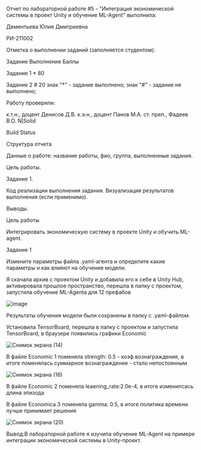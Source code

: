 Отчет по лабораторной работе #5 - "Интеграция экономической системы в проект Unity и обучение ML-Agent" выполнила:


Дементьева Юлия Дмитриевна

РИ-211002

Отметка о выполнении заданий (заполняется студентом):



Задание	Выполнение	Баллы

Задание 1	*	80

Задание 2 # 20
знак "*" - задание выполнено; знак "#" - задание не выполнено;

Работу проверили:

к.т.н., доцент Денисов Д.В.
к.э.н., доцент Панов М.А.
ст. преп., Фадеев В.О.
N|Solid

Build Status

Структура отчета



Данные о работе: название работы, фио, группа, выполненные задания.

Цель работы.

Задание 1.

Код реализации выполнения задания. Визуализация результатов выполнения (если применимо).


Выводы.

Цель работы

Интегрировать экономическую систему в проекте Unity и обучить ML-agent.



Задание 1

Измените параметры файла .yaml-агента и определите какие параметры и как влияют на обучение модели.

Я скачала архив с проектом Unity и добавила его к себе в Unity Hub, активировала прошлое пространство, перешла в папку с проектом, запустила обучение ML-Agenta для 12 префабов

![image](https://user-images.githubusercontent.com/114353535/205288052-f9f73f6a-c784-430d-a49f-f96fe4d608b2.png)



Результаты обучения модели были сохранены в папку с .yaml-файлом.


 Установила TensorBoard, перешла в папку с проектом и запустила TensorBoard, в браузере появились графики Economic

![Снимок экрана (14)](https://user-images.githubusercontent.com/114353535/205289337-c45f905b-5277-401e-bd57-55ebf74bcfda.png)


В файле Economic 1 поменяла strength: 0.5 - коэф.вознаграждения, в итоге поменялась суммарное вознаграждение - стало непостоянным

![Снимок экрана (16)](https://user-images.githubusercontent.com/114353535/205297100-eaed8612-48e8-4caf-be28-3e22c93e334f.png)


В файле Economic 2 поменяла leaening_rate:2.0e-4, в итоге изменилсась длина эпизода

В файле Economica 3 поменяла gamma: 0.5, в итоге политика времени лучше принимает решения

![Снимок экрана (20)](https://user-images.githubusercontent.com/114353535/205300399-72438a83-a9d9-4c5e-ae2a-956913e5acb9.png)


Вывод:В лабораторной работе я изучила обучение ML-Agent на примере интеграции экономической системы в Unity-проект.
